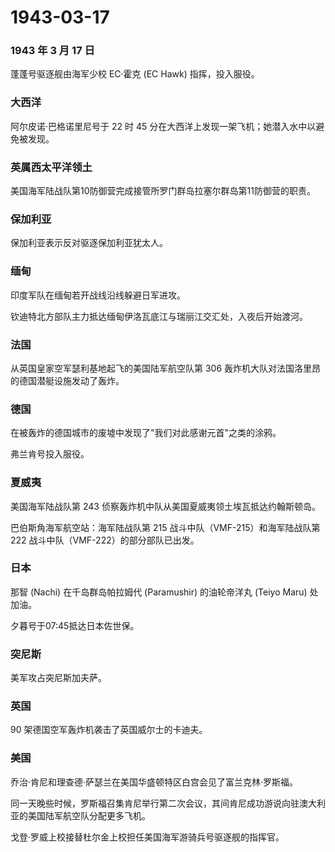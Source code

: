 # 1943-03-17

### 1943 年 3 月 17 日

蓬蓬号驱逐舰由海军少校 EC·霍克 (EC Hawk) 指挥，投入服役。

### 大西洋

阿尔皮诺·巴格诺里尼号于 22 时 45
分在大西洋上发现一架飞机；她潜入水中以避免被发现。

### 英属西太平洋领土

美国海军陆战队第10防御营完成接管所罗门群岛拉塞尔群岛第11防御营的职责。

### 保加利亚

保加利亚表示反对驱逐保加利亚犹太人。

### 缅甸

印度军队在缅甸若开战线沿线躲避日军进攻。

钦迪特北方部队主力抵达缅甸伊洛瓦底江与瑞丽江交汇处，入夜后开始渡河。

### 法国

从英国皇家空军瑟利基地起飞的美国陆军航空队第 306
轰炸机大队对法国洛里昂的德国潜艇设施发动了轰炸。

### 德国

在被轰炸的德国城市的废墟中发现了"我们对此感谢元首"之类的涂鸦。

弗兰肯号投入服役。

### 夏威夷

美国海军陆战队第 243 侦察轰炸机中队从美国夏威夷领土埃瓦抵达约翰斯顿岛。

巴伯斯角海军航空站：海军陆战队第 215 战斗中队（VMF-215）和海军陆战队第
222 战斗中队（VMF-222）的部分部队已出发。

### 日本

那智 (Nachi) 在千岛群岛帕拉姆代 (Paramushir) 的油轮帝洋丸 (Teiyo Maru)
处加油。

夕暮号于07:45抵达日本佐世保。

### 突尼斯

美军攻占突尼斯加夫萨。

### 英国

90 架德国空军轰炸机袭击了英国威尔士的卡迪夫。

### 美国

乔治·肯尼和理查德·萨瑟兰在美国华盛顿特区白宫会见了富兰克林·罗斯福。

同一天晚些时候，罗斯福召集肯尼举行第二次会议，其间肯尼成功游说向驻澳大利亚的美国陆军航空队分配更多飞机。

戈登·罗威上校接替杜尔金上校担任美国海军游骑兵号驱逐舰的指挥官。